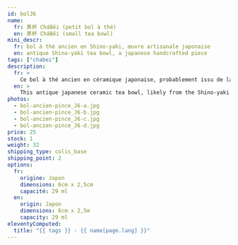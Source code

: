 ```yaml
---
id: bolJ6
name:
  fr: 茶杯 CháBēi (petit bol à thé)
  en: 茶杯 CháBēi (small tea bowl)
mini_descr:
  fr: bol à thé ancien en Shino-yaki, œuvre artisanale japonaise
  en: antique Shino-yaki tea bowl, a japanese handcrafted piece
tags: ["chabei"]
description:
  fr: >
    Ce bol à thé ancien en céramique japonaise, probablement issu de la tradition du Shino-yaki. Ses tons doux et naturels, parsemés de délicates craquelures,<!--more--> évoquent l’authenticité et la simplicité des rituels du thé. Chaque détail raconte une histoire, entre savoir-faire ancestral et beauté intemporelle. Idéal pour savourer votre thé dans une ambiance empreinte de sérénité.
  en: >
    This antique japanese ceramic tea bowl, likely from the Shino-yaki tradition. Its soft, natural tones, adorned with delicate crackles,<!--more--> evoke the authenticity and simplicity of tea rituals. Every detail tells a story of ancestral craftsmanship and timeless beauty. Perfect for enjoying your tea in a serene and contemplative atmosphere.
photos:
  - bol-ancien-pince_J6-a.jpg
  - bol-ancien-pince_J6-b.jpg
  - bol-ancien-pince_J6-c.jpg
  - bol-ancien-pince_J6-d.jpg
price: 25
stock: 1
weight: 32
shipping_type: colis_base
shipping_point: 2
options:
  fr:
    origine: Japon
    dimensions: 6cm x 2,5cm
    capacité: 29 ml
  en:
    origin: Japon
    dimensions: 6cm x 2,5m
    capacity: 29 ml
eleventyComputed:
  title: "{{ tags }} - {{ name[page.lang] }}"
---
```

